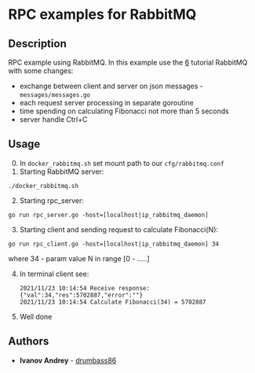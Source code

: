 # RPC examples for RabbitMQ

## Description
RPC example using RabbitMQ.
In this example use the [6](https://www.rabbitmq.com/tutorials/tutorial-six-go.html) tutorial RabbitMQ with some changes:
 - exchange between client and server on json messages - `messages/messages.go`
 - each request server processing in separate goroutine
 - time spending on calculating Fibonacci not more than 5 seconds
 - server handle Ctrl+C

## Usage
0. In `docker_rabbitmq.sh` set mount path to our `cfg/rabbitmq.conf`
1. Starting RabbitMQ server:
```
./docker_rabbitmq.sh
```

2. Starting rpc_server:
```
go run rpc_server.go -host=[localhost|ip_rabbitmq_daemon]
```

3. Starting client and sending request to calculate Fibonacci(N):
```
go run rpc_client.go -host=[localhost|ip_rabbitmq_daemon] 34
```
where 34 - param value N  in range [0 - .....]

4. In terminal client see:
   ```
   2021/11/23 10:14:54 Receive response:{"val":34,"res":5702887,"error":""}
   2021/11/23 10:14:54 Calculate Fibonacci(34) = 5702887
   ```

5. Well done

## Authors

* **Ivanov Andrey** - [drumbass86](drumbass1986@yandex.ru)
